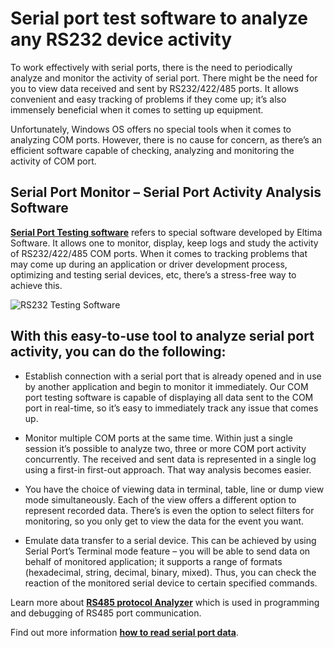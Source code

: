 **Serial port test software to analyze any RS232 device activity**
==================================================================

To work effectively with serial ports, there is the need to periodically analyze and monitor the activity of serial port. There might be the need for you to view data received and sent by RS232/422/485 ports. It allows convenient and easy tracking of problems if they come up; it’s also immensely beneficial when it comes to setting up equipment.

Unfortunately, Windows OS offers no special tools when it comes to analyzing COM ports. However, there is no cause for concern, as there’s an efficient software capable of checking, analyzing and monitoring the activity of COM port.

**Serial Port Monitor – Serial Port Activity Analysis Software**
----------------------------------------------------------------

**[Serial Port Testing software](https://www.eltima.com/rs232-testing-software/)** refers to special software developed by Eltima Software. It allows one to monitor, display, keep logs and study the activity of RS232/422/485 COM ports. When it comes to tracking problems that may come up during an application or driver development process, optimizing and testing serial devices, etc, there’s a stress-free way to achieve this.

![RS232 Testing Software](https://www.eltima.com/imgnew/products/spm/splash/screen.png)

**With this easy-to-use tool to analyze serial port activity, you can do the following:**
-----------------------------------------------------------------------------------------

* Establish connection with a serial port that is already opened and in use by another application and begin to monitor it immediately. Our COM port testing software is capable of displaying all data sent to the COM port in real-time, so it’s easy to immediately track any issue that comes up.

* Monitor multiple COM ports at the same time. Within just a single session it’s possible to analyze two, three or more COM port activity concurrently. The received and sent data is represented in a single log using a first-in first-out approach. That way analysis becomes easier.

* You have the choice of viewing data in terminal, table, line or dump view mode simultaneously. Each of the view offers a different option to represent recorded data. There’s is even the option to select filters for monitoring, so you only get to view the data for the event you want.

* Emulate data transfer to a serial device. This can be achieved by using Serial Port’s Terminal mode feature – you will be able to send data on behalf of monitored application; it supports a range of formats (hexadecimal, string, decimal, binary, mixed). Thus, you can check the reaction of the monitored serial device to certain specified commands.

Learn more about **[RS485 protocol Analyzer](https://www.eltima.com/rs485-analyzer.html)** which is used in programming and debugging of RS485 port communication.

Find out more information **[how to read serial port data](https://www.eltima.com/article/serial-port-reader-utilities/)**.
